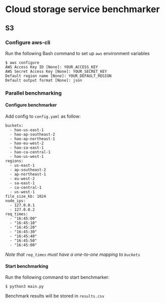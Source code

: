 # Cloud storage service benchmarker
## S3
### Configure aws-cli
Run the following Bash command to set up `aws` environment variables

```
$ aws configure
AWS Access Key ID [None]: YOUR_ACCESS_KEY
AWS Secret Access Key [None]: YOUR_SECRET_KEY
Default region name [None]: YOUR_DEFAULT_REGION
Default output format [None]: json
```
### Parallel benchmarking
#### Configure benchmarker
Add config to `config.yaml` as follow:
```
buckets: 
  - hao-us-east-1
  - hao-ap-southeast-2
  - hao-ap-northeast-1
  - hao-eu-west-2
  - hao-sa-east-1
  - hao-ca-central-1
  - hao-us-west-1
regions:
  - us-east-1
  - ap-southeast-2
  - ap-northeast-1
  - eu-west-2
  - sa-east-1
  - ca-central-1
  - us-west-1
file_size_kb: 1024
node_ips:
  - 127.0.0.1
  - 127.0.0.2
req_times:
  - "16:45:00"
  - "16:45:10"
  - "16:45:20"
  - "16:45:30"
  - "16:45:40"
  - "16:45:50"
  - "16:45:00"
```
*Note that `req_times` must have a one-to-one mapping to `buckets`* 
#### Start benchmarking
Run the following command to start benchmarker:
```
$ python3 main.py
```
Benchmark results will be stored in `results.csv`




